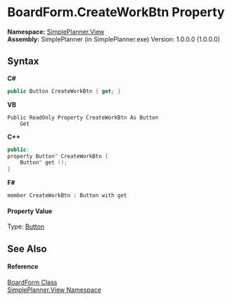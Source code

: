 # BoardForm.CreateWorkBtn Property 
 

**Namespace:**&nbsp;<a href="58fad1ed-8ae0-5137-7e5a-cfda55210c41">SimplePlanner.View</a><br />**Assembly:**&nbsp;SimplePlanner (in SimplePlanner.exe) Version: 1.0.0.0 (1.0.0.0)

## Syntax

**C#**<br />
``` C#
public Button CreateWorkBtn { get; }
```

**VB**<br />
``` VB
Public ReadOnly Property CreateWorkBtn As Button
	Get
```

**C++**<br />
``` C++
public:
property Button^ CreateWorkBtn {
	Button^ get ();
}
```

**F#**<br />
``` F#
member CreateWorkBtn : Button with get

```


#### Property Value
Type: <a href="http://msdn2.microsoft.com/en-us/library/031c58k4" target="_blank">Button</a>

## See Also


#### Reference
<a href="2598ddfb-2bdf-db1b-81e6-4716d956b3d2">BoardForm Class</a><br /><a href="58fad1ed-8ae0-5137-7e5a-cfda55210c41">SimplePlanner.View Namespace</a><br />